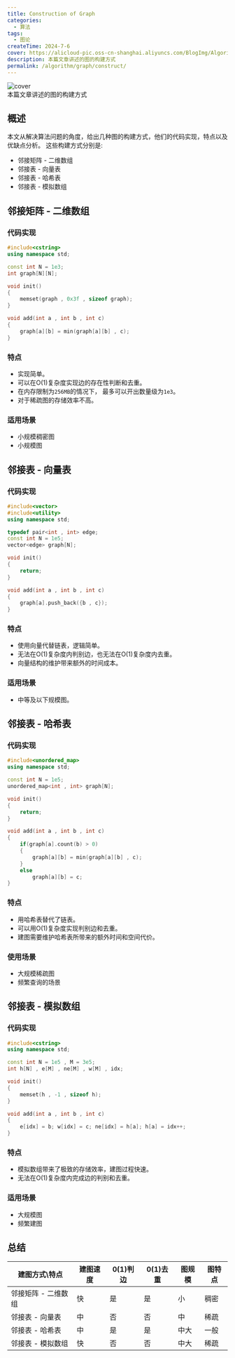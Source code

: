 ```yaml
---
title: Construction of Graph
categories:
  - 算法
tags:
  - 图论
createTime: 2024-7-6
cover: https://alicloud-pic.oss-cn-shanghai.aliyuncs.com/BlogImg/Algorithm/GraphBuild/cover.png
description: 本篇文章讲述的图的构建方式
permalink: /algorithm/graph/construct/
---
```

![cover]( https://alicloud-pic.oss-cn-shanghai.aliyuncs.com/BlogImg/Algorithm/GraphBuild/cover.png)
<br> 本篇文章讲述的图的构建方式
<!-- more -->
## 概述

本文从解决算法问题的角度，给出几种图的构建方式，他们的代码实现，特点以及优缺点分析。
这些构建方式分别是:

+ 邻接矩阵 - 二维数组
+ 邻接表 - 向量表
+ 邻接表 - 哈希表
+ 邻接表 - 模拟数组

## 邻接矩阵 - 二维数组

### 代码实现

```c++
#include<cstring>
using namespace std;

const int N = 1e3;
int graph[N][N];

void init()
{
	memset(graph , 0x3f , sizeof graph);
}

void add(int a , int b , int c)
{
	graph[a][b] = min(graph[a][b] , c);
}
```

### 特点

+ 实现简单。
+ 可以在O(1)复杂度实现边的存在性判断和去重。
+ 在内存限制为`256MB`的情况下， 最多可以开出数量级为`1e3`。
+ 对于稀疏图的存储效率不高。

### 适用场景

+ 小规模稠密图
+ 小规模图

## 邻接表 - 向量表

### 代码实现

```c++
#include<vector>
#include<utility>
using namespace std;

typedef pair<int , int> edge;
const int N = 1e5;
vector<edge> graph[N];

void init()
{
	return;
}

void add(int a , int b , int c)
{
	graph[a].push_back({b , c});
}
```

### 特点

+ 使用向量代替链表，逻辑简单。
+ 无法在O(1)复杂度内判别边，也无法在O(1)复杂度内去重。
+ 向量结构的维护带来额外的时间成本。

### 适用场景

+ 中等及以下规模图。

## 邻接表 - 哈希表

### 代码实现

```c++
#include<unordered_map>
using namespace std;

const int N = 1e5;
unordered_map<int , int> graph[N];

void init()
{
	return;
}

void add(int a , int b , int c)
{
	if(graph[a].count(b) > 0)
	{
		graph[a][b] = min(graph[a][b] , c);
	}
	else
		graph[a][b] = c;
}
```

### 特点

+ 用哈希表替代了链表。
+ 可以用O(1)复杂度实现判别边和去重。
+ 建图需要维护哈希表所带来的额外时间和空间代价。

### 使用场景

+ 大规模稀疏图
+ 频繁查询的场景

## 邻接表 - 模拟数组

### 代码实现

```c++
#include<cstring>
using namespace std;

const int N = 1e5 , M = 3e5;
int h[N] , e[M] , ne[M] , w[M] , idx;

void init()
{
	memset(h , -1 , sizeof h);
}

void add(int a , int b , int c)
{
	e[idx] = b; w[idx] = c; ne[idx] = h[a]; h[a] = idx++;
}

```

### 特点

+ 模拟数组带来了极致的存储效率，建图过程快速。
+ 无法在O(1)复杂度内完成边的判别和去重。

### 适用场景

+ 大规模图
+ 频繁建图

## 总结

| 建图方式\特点     | 建图速度 | 0(1)判边 | 0(1)去重 | 图规模 | 图特点 |
| ----------- | ---- | ------ | ------ | --- | --- |
| 邻接矩阵 - 二维数组 | 快    | 是      | 是      | 小   | 稠密  |
| 邻接表 - 向量表   | 中    | 否      | 否      | 中   | 稀疏  |
| 邻接表 - 哈希表   | 中    | 是      | 是      | 中大  | 一般  |
| 邻接表 - 模拟数组  | 快    | 否      | 否      | 中大  | 稀疏  |
